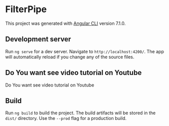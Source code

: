 # FilterPipe

This project was generated with [Angular CLI](https://github.com/angular/angular-cli) version 7.1.0.

## Development server

Run `ng serve` for a dev server. Navigate to `http://localhost:4200/`. The app will automatically reload if you change any of the source files.

## Do You want see video tutorial on Youtube

Do You want see video tutorial on Youtube


## Build

Run `ng build` to build the project. The build artifacts will be stored in the `dist/` directory. Use the `--prod` flag for a production build.




